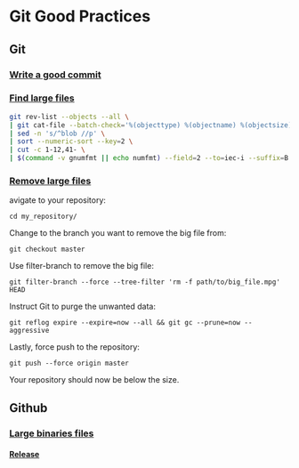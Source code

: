 # Git Good Practices

## Git

### [Write a good commit](https:/u/chris.beams.io/posts/git-commit/)

### [Find large files](https://stackoverflow.com/questions/10622179/how-to-find-identify-large-commits-in-git-history)

```bash
git rev-list --objects --all \
| git cat-file --batch-check='%(objecttype) %(objectname) %(objectsize) %(rest)' \
| sed -n 's/^blob //p' \
| sort --numeric-sort --key=2 \
| cut -c 1-12,41- \
| $(command -v gnumfmt || echo numfmt) --field=2 --to=iec-i --suffix=B --padding=7 --round=nearest
```

### [Remove large files](https://docs.gitlab.com/ee/user/project/repository/reducing_the_repo_size_using_git.html)

avigate to your repository:

```
cd my_repository/
```

Change to the branch you want to remove the big file from:

```
git checkout master
```

Use filter-branch to remove the big file:

```
git filter-branch --force --tree-filter 'rm -f path/to/big_file.mpg' HEAD
```

Instruct Git to purge the unwanted data:

```
git reflog expire --expire=now --all && git gc --prune=now --aggressive
```

Lastly, force push to the repository:

```
git push --force origin master
```

Your repository should now be below the size.

## Github

### [Large binaries files](https://help.github.com/en/github/managing-large-files/distributing-large-binaries)

#### [Release]()


